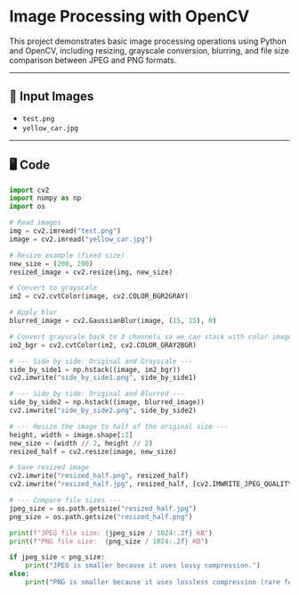 # Image Processing with OpenCV

This project demonstrates basic image processing operations using Python and OpenCV, including resizing, grayscale conversion, blurring, and file size comparison between JPEG and PNG formats.

---

## 📌 Input Images

- `test.png`  
- `yellow_car.jpg`

---

## 🖥️ Code

```python
import cv2
import numpy as np
import os

# Read images
img = cv2.imread("test.png")
image = cv2.imread("yellow_car.jpg")

# Resize example (fixed size)
new_size = (200, 200)
resized_image = cv2.resize(img, new_size)

# Convert to grayscale
im2 = cv2.cvtColor(image, cv2.COLOR_BGR2GRAY)

# Apply blur
blurred_image = cv2.GaussianBlur(image, (15, 15), 0)

# Convert grayscale back to 3 channels so we can stack with color images
im2_bgr = cv2.cvtColor(im2, cv2.COLOR_GRAY2BGR)

# --- Side by side: Original and Grayscale ---
side_by_side1 = np.hstack((image, im2_bgr))
cv2.imwrite("side_by_side1.png", side_by_side1)

# --- Side by side: Original and Blurred ---
side_by_side2 = np.hstack((image, blurred_image))
cv2.imwrite("side_by_side2.png", side_by_side2)

# --- Resize the image to half of the original size ---
height, width = image.shape[:2]
new_size = (width // 2, height // 2)
resized_half = cv2.resize(image, new_size)

# Save resized image
cv2.imwrite("resized_half.png", resized_half)
cv2.imwrite("resized_half.jpg", resized_half, [cv2.IMWRITE_JPEG_QUALITY, 90])

# --- Compare file sizes ---
jpeg_size = os.path.getsize("resized_half.jpg")
png_size = os.path.getsize("resized_half.png")

print(f"JPEG file size: {jpeg_size / 1024:.2f} KB")
print(f"PNG file size:  {png_size / 1024:.2f} KB")

if jpeg_size < png_size:
    print("JPEG is smaller because it uses lossy compression.")
else:
    print("PNG is smaller because it uses lossless compression (rare for photos, common for graphics).")
